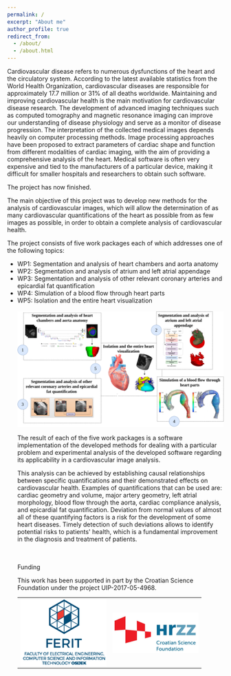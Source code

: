 ```yaml
---
permalink: /
excerpt: "About me"
author_profile: true
redirect_from: 
  - /about/
  - /about.html
---
```



Cardiovascular disease refers to numerous dysfunctions of the heart and the circulatory system. According to the latest available statistics from the World Health Organization, cardiovascular diseases are responsible for approximately 17.7 million or 31% of all deaths worldwide. Maintaining and improving cardiovascular health is the main motivation for cardiovascular disease research. The development of advanced imaging techniques such as computed tomography and magnetic resonance imaging can improve our understanding of disease physiology and serve as a monitor of disease
progression. The interpretation of the collected medical images depends heavily on computer processing methods. Image processing approaches have been
proposed to extract parameters of cardiac shape and function from different modalities of cardiac imaging, with the aim of providing a comprehensive analysis of the heart. Medical software is often very expensive and tied to the manufacturers of a particular device, making it difficult for smaller hospitals and researchers to obtain such software.

The project has now finished.

The main objective of this project was to develop new methods for the analysis of cardiovascular images, which will allow the determination of as many
cardiovascular quantifications of the heart as possible from as few images as possible, in order to obtain a complete analysis of cardiovascular health.

The project consists of five work packages each of which addresses one of the following topics:

<ul>
  <li> WP1: Segmentation and analysis of heart chambers and aorta anatomy </li>
  <li> WP2: Segmentation and analysis of atrium and left atrial appendage </li>
  <li> WP3: Segmentation and analysis of other relevant coronary arteries and epicardial fat quantification </li>
  <li> WP4: Simulation of a blood flow through heart parts </li>
  <li> WP5: Isolation and the entire heart visualization </li>
<br>  

<img src="/images/overall.png" alt="project_objectives"/>

The result of each of the five work packages is a software implementation of the developed methods for dealing with a particular problem and experimental analysis of the developed software regarding its applicability in a cardiovascular image analysis. 

This analysis can be achieved by establishing causal relationships between specific quantifications and their demonstrated effects on cardiovascular health. Examples of quantifications that can be used are: cardiac geometry and volume, major artery geometry, left atrial morphology, blood flow through the aorta, cardiac compliance analysis, and epicardial fat quantification. Deviation from normal values of almost all of these quantifying factors is a risk for the development of some heart diseases. Timely detection of such deviations allows to identify potential risks to patients&#39; health, which is a fundamental improvement in the diagnosis and treatment of patients.
<br>  
<br>   

Funding 
  

This work has been supported in part by the Croatian Science Foundation under the project UIP-2017-05-4968.


<table align="center">
  <tr>
    <td><img src="/images/logo_ferit.png" align="center" href="https://www.ferit.unios.hr/2021/" alt="ferit" width="200"/></td>
    <td><img src="/images/HRZZ-eng.jpg" align="center" href="https://hrzz.hr/en/" alt="hrzz" width="200"/></td>
  </tr>
</table>



